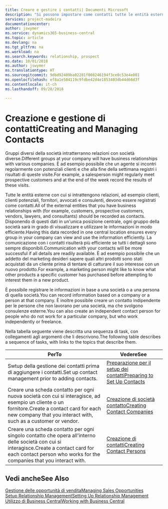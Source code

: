 ```yaml
---
title: Creare e gestire i contatti| Documenti Microsoft
description: "Si possono impostare come contatti tutte le entità esterne con cui si ha una relazione d'affari, ad esempio prospetti, clienti, fornitori e consulenti."
services: project-madeira
documentationcenter: 
author: jswymer
ms.service: dynamics365-business-central
ms.topic: article
ms.devlang: na
ms.tgt_pltfrm: na
ms.workload: na
ms.search.keywords: relationship, prospect
ms.date: 10/01/2018
ms.author: jswymer
ms.translationtype: HT
ms.sourcegitcommit: 9dbd92409ba02281f008246194f3ce0c53e4e001
ms.openlocfilehash: ef8a1e584119c9fdbe42d4e1853403db44d66d3f
ms.contentlocale: it-ch
ms.lasthandoff: 09/28/2018

---
```

# <a name="creating-and-managing-contacts"></a><span data-ttu-id="7632f-103">Creazione e gestione di contatti</span><span class="sxs-lookup"><span data-stu-id="7632f-103">Creating and Managing Contacts</span></span>
<span data-ttu-id="7632f-104">Gruppi diversi della società intratterranno relazioni con società diverse.</span><span class="sxs-lookup"><span data-stu-id="7632f-104">Different groups at your company will have business relationships with various companies.</span></span> <span data-ttu-id="7632f-105">È ad esempio possibile che un agente si incontri regolarmente con potenziali clienti e che alla fine della settimana registri i risultati di queste visite.</span><span class="sxs-lookup"><span data-stu-id="7632f-105">For example, a salesperson might regularly meet prospective customers and at the end of the week record the results of these visits.</span></span>

<span data-ttu-id="7632f-106">Tutte le entità esterne con cui si intrattengono relazioni, ad esempio clienti, clienti potenziali, fornitori, avvocati e consulenti, devono essere registrati come contatti.</span><span class="sxs-lookup"><span data-stu-id="7632f-106">All of the external entities that you have business relationships with (for example, customers, prospective customers, vendors, lawyers, and consultants) should be recorded as contacts.</span></span> <span data-ttu-id="7632f-107">Disponendo di questi dati in un'unica posizione centrale, ogni gruppo della società sarà in grado di visualizzare e utilizzare le informazioni in modo efficiente.</span><span class="sxs-lookup"><span data-stu-id="7632f-107">Having this data recorded in one central location ensures every group in your company can view and use the information efficiently.</span></span> <span data-ttu-id="7632f-108">La comunicazione con i contatti risulterà più efficiente se tutti i dettagli sono sempre disponibili.</span><span class="sxs-lookup"><span data-stu-id="7632f-108">Communication with your contacts will be more successful if all details are readily available.</span></span> <span data-ttu-id="7632f-109">È ad esempio possibile che un addetto del marketing desideri sapere quali altri prodotti sono stati acquistati da un cliente prima di tentare di catturare il suo interesse con un nuovo prodotto.</span><span class="sxs-lookup"><span data-stu-id="7632f-109">For example, a marketing person might like to know what other products a specific customer has purchased before attempting to interest them in a new product.</span></span>

<span data-ttu-id="7632f-110">È possibile registrare le informazioni in base a una società o a una persona di quella società.</span><span class="sxs-lookup"><span data-stu-id="7632f-110">You can record information based on a company or a person at that company.</span></span> <span data-ttu-id="7632f-111">È inoltre possibile creare un contatto indipendente per le persone che non lavorano per una società, ma che svolgono consulenze esterne.</span><span class="sxs-lookup"><span data-stu-id="7632f-111">You can also create an independent contact person for people who do not work for a particular company, but who work independently or freelance.</span></span>

<span data-ttu-id="7632f-112">Nella tabella seguente viene descritta una sequenza di task, con collegamenti agli argomenti che li descrivono.</span><span class="sxs-lookup"><span data-stu-id="7632f-112">The following table describes a sequence of tasks, with links to the topics that describe them.</span></span>

| <span data-ttu-id="7632f-113">Per</span><span class="sxs-lookup"><span data-stu-id="7632f-113">To</span></span> | <span data-ttu-id="7632f-114">Vedere</span><span class="sxs-lookup"><span data-stu-id="7632f-114">See</span></span> |
| --- | --- |
| <span data-ttu-id="7632f-115">Swtup della gestione dei contatti prima di aggiungere i contatti.</span><span class="sxs-lookup"><span data-stu-id="7632f-115">Set up contact management prior to adding contacts.</span></span> |[<span data-ttu-id="7632f-116">Preparazione per il setup dei contatti</span><span class="sxs-lookup"><span data-stu-id="7632f-116">Preparing to Set Up Contacts</span></span>](marketing-setup-contacts.md) |
| <span data-ttu-id="7632f-117">Creare una scheda contatto per ogni nuova società con cui si interagisce, ad esempio un cliente o un fornitore.</span><span class="sxs-lookup"><span data-stu-id="7632f-117">Create a contact card for each new company that you interact with, such as a customer or vendor.</span></span> |[<span data-ttu-id="7632f-118">Creazione di società contatto</span><span class="sxs-lookup"><span data-stu-id="7632f-118">Creating Contact Companies</span></span>](marketing-create-contact-companies.md) |
| <span data-ttu-id="7632f-119">Creare una scheda contatto per ogni singolo contatto che opera all'interno delle società con cui si interagisce.</span><span class="sxs-lookup"><span data-stu-id="7632f-119">Create a contact card for each contact person who works for the companies that you interact with.</span></span> |[<span data-ttu-id="7632f-120">Creazione di contatti</span><span class="sxs-lookup"><span data-stu-id="7632f-120">Creating Contact Persons</span></span>](marketing-create-contact-persons.md) |

## <a name="see-also"></a><span data-ttu-id="7632f-121">Vedi anche</span><span class="sxs-lookup"><span data-stu-id="7632f-121">See Also</span></span>
[<span data-ttu-id="7632f-122">Gestione delle opportunità di vendita</span><span class="sxs-lookup"><span data-stu-id="7632f-122">Managing Sales Opportunities</span></span>](marketing-manage-sales-opportunities.md)  
[<span data-ttu-id="7632f-123">Setup Relationship Management</span><span class="sxs-lookup"><span data-stu-id="7632f-123">Setting Up Relationship Management</span></span>](marketing-setup-marketing.md)  
[<span data-ttu-id="7632f-124">Utilizzo di Business Central</span><span class="sxs-lookup"><span data-stu-id="7632f-124">Working with Business Central</span></span>](ui-work-product.md)  

